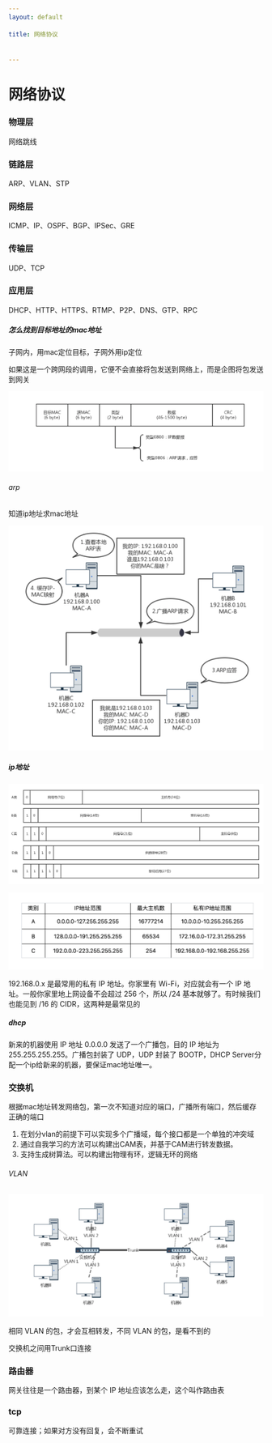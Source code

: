 ```yaml
---
layout: default

title: 网络协议


---
```


# 网络协议

### 物理层

网络跳线

### 链路层

ARP、VLAN、STP

### 网络层

ICMP、IP、OSPF、BGP、IPSec、GRE

### 传输层

UDP、TCP

### 应用层

DHCP、HTTP、HTTPS、RTMP、P2P、DNS、GTP、RPC



##### 怎么找到目标地址的mac地址

子网内，用mac定位目标，子网外用ip定位

如果这是一个跨网段的调用，它便不会直接将包发送到网络上，而是企图将包发送到网关

![image-20191110092522089](https://github.com/garydai/garydai.github.com/raw/master/_posts/pic/image-20191110092522089.png)

###### arp

知道ip地址求mac地址

![image-20191110095151691](https://github.com/garydai/garydai.github.com/raw/master/_posts/pic/image-20191110095151691.png)

##### ip地址

![image-20191109120438329](https://github.com/garydai/garydai.github.com/raw/master/_posts/pic/image-20191109120438329.png)

![image-20191109120658084](https://github.com/garydai/garydai.github.com/raw/master/_posts/pic/image-20191109120658084.png)

192.168.0.x 是最常用的私有 IP 地址。你家里有 Wi-Fi，对应就会有一个 IP 地址。一般你家里地上网设备不会超过 256 个，所以 /24 基本就够了。有时候我们也能见到 /16 的 CIDR，这两种是最常见的

##### dhcp

新来的机器使用 IP 地址 0.0.0.0 发送了一个广播包，目的 IP 地址为 255.255.255.255。广播包封装了 UDP，UDP 封装了 BOOTP，DHCP Server分配一个ip给新来的机器，要保证mac地址唯一。

### 交换机

根据mac地址转发网络包，第一次不知道对应的端口，广播所有端口，然后缓存正确的端口

1. 在划分vlan的前提下可以实现多个广播域，每个接口都是一个单独的冲突域
2. 通过自我学习的方法可以构建出CAM表，并基于CAM进行转发数据。
3. 支持生成树算法。可以构建出物理有环，逻辑无环的网络

###### VLAN

![image-20191110105604643](https://github.com/garydai/garydai.github.com/raw/master/_posts/pic/image-20191110105604643.png)

相同 VLAN 的包，才会互相转发，不同 VLAN 的包，是看不到的

交换机之间用Trunk口连接

### 路由器

网关往往是一个路由器，到某个 IP 地址应该怎么走，这个叫作路由表

### tcp

可靠连接；如果对方没有回复，会不断重试

